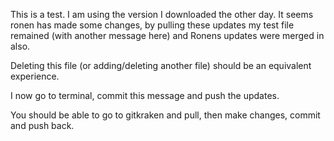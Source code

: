 This is a test. I am using the version I downloaded the other day. It seems ronen has made some changes, by pulling these updates my test file remained (with another message here) and Ronens updates were merged in also. 

Deleting this file (or adding/deleting another file) should be an equivalent experience. 

I now go to terminal, commit this message and push the updates. 

You should be able to go to gitkraken and pull, then make changes, commit and push back.
